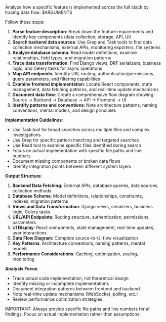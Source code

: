 Analyze how a specific feature is implemented across the full stack by tracing data flow: $ARGUMENTS

Follow these steps:
1. **Parse feature description**: Break down the feature requirements and identify key components (data collection, storage, API, UI)
2. **Search backend data sources**: Use Grep and Task tools to find data collection mechanisms, external APIs, monitoring exporters, file systems
3. **Analyze database schema**: Read model definitions, examine relationships, field types, and migration patterns
4. **Trace data transformation**: Find Django views, DRF serializers, business logic, and Celery tasks for async operations
5. **Map API endpoints**: Identify URL routing, authentication/permissions, query parameters, and filtering capabilities
6. **Examine frontend implementation**: Locate React components, state management, data fetching patterns, and real-time update mechanisms
7. **Document data flow**: Create a comprehensive flow diagram showing: Source → Backend → Database → API → Frontend → UI
8. **Identify patterns and conventions**: Note architecture patterns, naming conventions, mental models, and design principles

**Implementation Guidelines**:
- Use Task tool for broad searches across multiple files and complex investigations
- Use Grep for specific pattern matching and targeted searches
- Use Read tool to examine specific files identified during search
- Focus on actual implementation with specific file paths and line numbers
- Document missing components or broken data flows
- Identify integration points between different system layers

**Output Structure**:
1. **Backend Data Fetching**: External APIs, database queries, data sources, collection methods
2. **Database Schema**: Model definitions, relationships, constraints, indexes, migration patterns
3. **Views and Data Transformation**: Django views, serializers, business logic, Celery tasks
4. **URL/API Endpoints**: Routing structure, authentication, permissions, parameters
5. **UI Display**: React components, state management, real-time updates, user interactions
6. **Data Flow Diagram**: Complete source-to-UI flow visualization
7. **Key Patterns**: Architecture conventions, naming patterns, mental models
8. **Performance Considerations**: Caching, optimization, scaling, monitoring

**Analysis Focus**:
- Trace actual code implementation, not theoretical design
- Identify missing or incomplete implementations
- Document integration patterns between frontend and backend
- Note real-time update mechanisms (WebSocket, polling, etc.)
- Review performance optimization strategies

IMPORTANT: Always provide specific file paths and line numbers for all findings. Focus on actual implementation rather than assumptions.